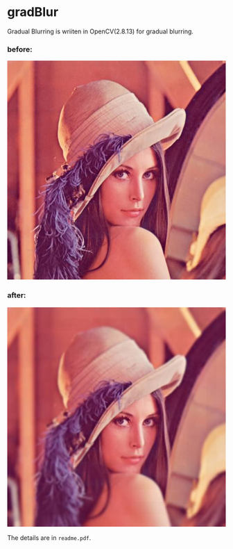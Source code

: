 # gradBlur
Gradual Blurring is wriiten in OpenCV(2.8.13) for gradual blurring.

### before:
![before](./lena.jpg)
### after:
![after](./after.png)

The details are in `readme.pdf`.